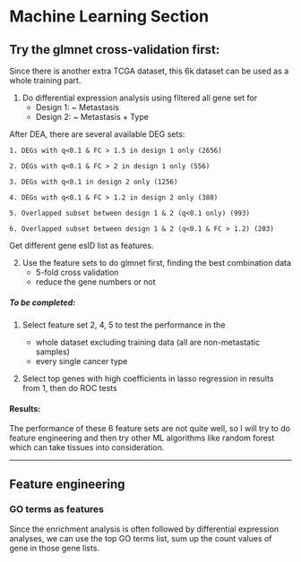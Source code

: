 # Machine Learning Section


## Try the glmnet cross-validation first:

Since there is another extra TCGA dataset, this 6k dataset can be used as a whole training part. 

1. Do differential expression analysis using filtered all gene set for
    - Design 1: ~ Metastasis
    - Design 2: ~ Metastasis + Type
    
  After DEA, there are several available DEG sets:
  
    1. DEGs with q<0.1 & FC > 1.5 in design 1 only (2656)

    2. DEGs with q<0.1 & FC > 2 in design 1 only (556)

    3. DEGs with q<0.1 in design 2 only (1256)

    4. DEGs with q<0.1 & FC > 1.2 in design 2 only (380)

    5. Overlapped subset between design 1 & 2 (q<0.1 only) (993)

    6. Overlapped subset between design 1 & 2 (q<0.1 & FC > 1.2) (203)

 Get different gene esID list as features.

2. Use the feature sets to do glmnet first, finding the best combination data
    - 5-fold cross validation
    - reduce the gene numbers or not

##### To be completed:
1. Select feature set 2, 4, 5 to test the performance in the 
    - whole dataset excluding training data (all are non-metastatic samples)
    - every single cancer type 

2. Select top genes with high coefficients in lasso regression in results from 1, then do ROC tests

#### Results:

The performance of these 6 feature sets are not quite well, so I will try to do feature engineering and then try other ML algorithms like random forest which can take tissues into consideration.

---

## Feature engineering

### GO terms as features

Since the enrichment analysis is often followed by differential expression analyses, we can use the top GO terms list, sum up the count values of gene in those gene lists.



